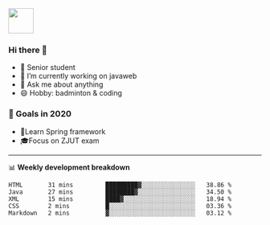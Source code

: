 <img src="https://github.com/egoist/egoist/raw/master/balloon.gif" width="50">

### Hi there 🐏

- 🌱 Senior student
- 🔭 I’m currently working on javaweb
- 💬 Ask me about anything
- 😄 Hobby: badminton & coding

### 🚀 Goals in 2020
+ 🍃Learn Spring framework
+ 🎓Focus on ZJUT exam
-------

📊 **Weekly development breakdown**
<!--START_SECTION:waka-->
```text
HTML       31 mins         █████████▓░░░░░░░░░░░░░░░   38.86 % 
Java       27 mins         ████████▓░░░░░░░░░░░░░░░░   34.50 % 
XML        15 mins         ████▓░░░░░░░░░░░░░░░░░░░░   18.94 % 
CSS        2 mins          █░░░░░░░░░░░░░░░░░░░░░░░░   03.36 % 
Markdown   2 mins          ▓░░░░░░░░░░░░░░░░░░░░░░░░   03.12 % 
```
<!--END_SECTION:waka-->
